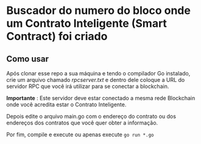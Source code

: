 # Buscador do numero do bloco onde um Contrato Inteligente (Smart Contract) foi criado

## Como usar

Após clonar esse repo a sua máquina e tendo o compilador Go instalado, crie um arquivo chamado *rpcserver.txt* e dentro dele coloque a URL do servidor RPC que você irá utilizar para se conectar a blockchain.

**Importante** : Este servidor deve estar conectado a mesma rede Blockchain onde você acredita estar o Contrato Inteligente.

Depois edite o arquivo main.go com o endereço do contrato ou dos endereços dos contratos que você quer obter a informação.

Por fim, compile e execute ou apenas execute `go run *.go`

